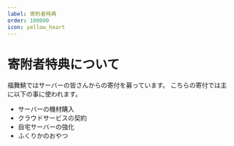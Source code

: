 ```yaml
---
label: 寄附者特典
order: 100000
icon: yellow_heart
---
```


# 寄附者特典について

福舞鯖ではサーバーの皆さんからの寄付を募っています。
こちらの寄付では主に以下の事に使われます。

- サーバーの機材購入
- クラウドサービスの契約
- 自宅サーバーの強化
- ふくりかのおやつ
